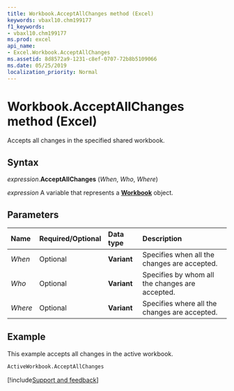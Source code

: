 ```yaml
---
title: Workbook.AcceptAllChanges method (Excel)
keywords: vbaxl10.chm199177
f1_keywords:
- vbaxl10.chm199177
ms.prod: excel
api_name:
- Excel.Workbook.AcceptAllChanges
ms.assetid: 8d8572a9-1231-c8ef-0707-72b8b5109066
ms.date: 05/25/2019
localization_priority: Normal
---
```



# Workbook.AcceptAllChanges method (Excel)

Accepts all changes in the specified shared workbook.


## Syntax

_expression_.**AcceptAllChanges** (_When_, _Who_, _Where_)

_expression_ A variable that represents a **[Workbook](Excel.Workbook.md)** object.


## Parameters

|Name|Required/Optional|Data type|Description|
|:-----|:-----|:-----|:-----|
| _When_|Optional| **Variant**|Specifies when all the changes are accepted.|
| _Who_|Optional| **Variant**|Specifies by whom all the changes are accepted.|
| _Where_|Optional| **Variant**|Specifies where all the changes are accepted.|

## Example

This example accepts all changes in the active workbook.

```vb
ActiveWorkbook.AcceptAllChanges
```




[!include[Support and feedback](~/includes/feedback-boilerplate.md)]